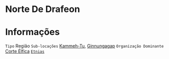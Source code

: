 <!-- TITLE: Norte De Drafeon -->
<!-- SUBTITLE: Visão geral sobre Norte De Drafeon -->

# Norte De Drafeon

# Informações
`Tipo` Região
`Sub-locações` [Kammeh-Tu](http://localhost/lugares/plano-material/drafeon/norte-de-drafeon/kammeh-tu#kammeh-tu), [Ginnungagap](http://localhost/lugares/plano-material/drafeon/norte-de-drafeon/ginnungagap#ginnungagap)
`Organização Dominante` [Corte Élfica](http://localhost/faccoes/nacoes/corte-elfica#corte-elfica) 
[`Etnias`](http://localhost/lugares/plano-material/drafeon/norte-de-drafeon/etnias-do-norte-de-drafeon#etnias-do-norte-de-drafeon)


